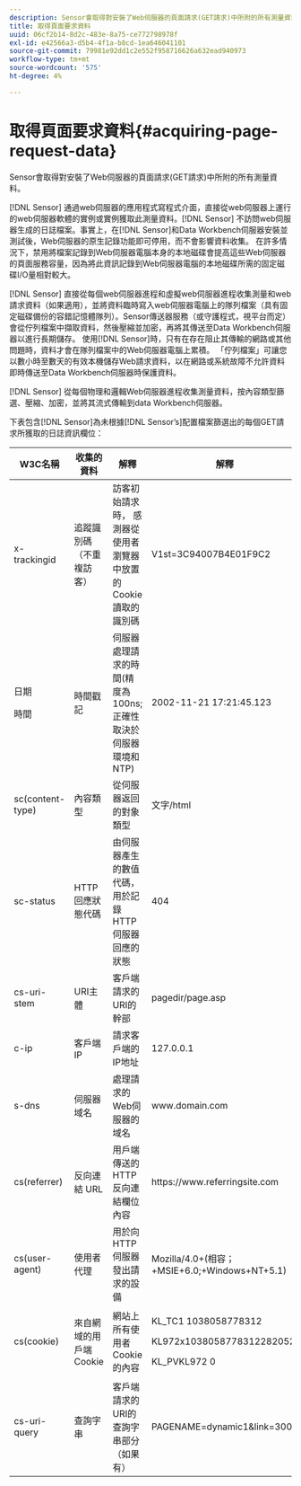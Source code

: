 ```yaml
---
description: Sensor會取得對安裝了Web伺服器的頁面請求(GET請求)中所附的所有測量資料。
title: 取得頁面要求資料
uuid: 06cf2b14-8d2c-483e-8a75-ce772798978f
exl-id: e42566a3-d5b4-4f1a-b8cd-1ea646041101
source-git-commit: 79981e92dd1c2e552f958716626a632ead940973
workflow-type: tm+mt
source-wordcount: '575'
ht-degree: 4%

---
```


# 取得頁面要求資料{#acquiring-page-request-data}

Sensor會取得對安裝了Web伺服器的頁面請求(GET請求)中所附的所有測量資料。

[!DNL Sensor] 通過web伺服器的應用程式寫程式介面，直接從web伺服器上運行的web伺服器軟體的實例或實例獲取此測量資料。[!DNL Sensor] 不訪問web伺服器生成的日誌檔案。事實上，在[!DNL Sensor]和Data Workbench伺服器安裝並測試後，Web伺服器的原生記錄功能即可停用，而不會影響資料收集。 在許多情況下，禁用將檔案記錄到Web伺服器電腦本身的本地磁碟會提高這些Web伺服器的頁面服務容量，因為將此資訊記錄到Web伺服器電腦的本地磁碟所需的固定磁碟I/O量相對較大。

[!DNL Sensor] 直接從每個web伺服器進程和虛擬web伺服器進程收集測量和web請求資料（如果適用），並將資料臨時寫入web伺服器電腦上的隊列檔案（具有固定磁碟備份的容錯記憶體隊列）。Sensor傳送器服務（或守護程式，視平台而定）會從佇列檔案中擷取資料，然後壓縮並加密，再將其傳送至Data Workbench伺服器以進行長期儲存。 使用[!DNL Sensor]時，只有在存在阻止其傳輸的網路或其他問題時，資料才會在隊列檔案中的Web伺服器電腦上累積。 「佇列檔案」可讓您以數小時至數天的有效本機儲存Web請求資料，以在網路或系統故障不允許資料即時傳送至Data Workbench伺服器時保護資料。

[!DNL Sensor] 從每個物理和邏輯Web伺服器進程收集測量資料，按內容類型篩選、壓縮、加密，並將其流式傳輸到data Workbench伺服器。

下表包含[!DNL Sensor]為未根據[!DNL Sensor’s]配置檔案篩選出的每個GET請求所獲取的日誌資訊欄位：

<table id="table_5F65474150EC41648B35D0B031FB9B15">
 <thead>
  <tr>
   <th colname="col1" class="entry"> W3C名稱 </th>
   <th colname="col2" class="entry"> 收集的資料 </th>
   <th colname="col3" class="entry"> 解釋 </th>
   <th colname="col4" class="entry"> 解釋 </th>
  </tr>
 </thead>
 <tbody>
  <tr>
   <td colname="col1"> x-trackingid </td>
   <td colname="col2"> 追蹤識別碼（不重複訪客） </td>
   <td colname="col3"> 訪客初始請求時， <span class="wintitle">感測器</span>從使用者瀏覽器中放置的Cookie讀取的識別碼 </td>
   <td colname="col4"> V1st=3C94007B4E01F9C2 </td>
  </tr>
  <tr>
   <td colname="col1"> <p>日期 </p> <p>時間 </p> </td>
   <td colname="col2"> 時間戳記 </td>
   <td colname="col3"> 伺服器處理請求的時間(精度為100ns;正確性取決於伺服器環境和NTP) </td>
   <td colname="col4"> 2002-11-21 17:21:45.123 </td>
  </tr>
  <tr>
   <td colname="col1"> sc(content-type) </td>
   <td colname="col2"> 內容類型 </td>
   <td colname="col3"> 從伺服器返回的對象類型 </td>
   <td colname="col4"> 文字/html </td>
  </tr>
  <tr>
   <td colname="col1"> sc-status </td>
   <td colname="col2"> HTTP回應狀態代碼 </td>
   <td colname="col3"> 由伺服器產生的數值代碼，用於記錄HTTP伺服器回應的狀態 </td>
   <td colname="col4"> 404 </td>
  </tr>
  <tr>
   <td colname="col1"> cs-uri-stem </td>
   <td colname="col2"> URI主體 </td>
   <td colname="col3"> 客戶端請求的URI的幹部 </td>
   <td colname="col4"> <span class="filepath"> pagedir/page.asp  </span> </td>
  </tr>
  <tr>
   <td colname="col1"> c-ip </td>
   <td colname="col2"> 客戶端IP </td>
   <td colname="col3"> 請求客戶端的IP地址 </td>
   <td colname="col4"> 127.0.0.1 </td>
  </tr>
  <tr>
   <td colname="col1"> s-dns </td>
   <td colname="col2"> 伺服器域名 </td>
   <td colname="col3"> 處理請求的Web伺服器的域名 </td>
   <td colname="col4"> <span class="filepath"> www.domain.com  </span> </td>
  </tr>
  <tr>
   <td colname="col1"> cs(referrer) </td>
   <td colname="col2"> 反向連結 URL </td>
   <td colname="col3"> 用戶端傳送的HTTP反向連結欄位內容 </td>
   <td colname="col4"> <span class="filepath"> https://www.referringsite.com  </span> </td>
  </tr>
  <tr>
   <td colname="col1"> cs(user-agent) </td>
   <td colname="col2"> 使用者代理 </td>
   <td colname="col3"> 用於向HTTP伺服器發出請求的設備 </td>
   <td colname="col4"> Mozilla/4.0+(相容；+MSIE+6.0;+Windows+NT+5.1) </td>
  </tr>
  <tr>
   <td colname="col1"> cs(cookie) </td>
   <td colname="col2"> 來自網域的用戶端Cookie </td>
   <td colname="col3"> 網站上所有使用者Cookie的內容 </td>
   <td colname="col4"> <p>KL_TC1 1038058778312 </p> <p>KL972x1038058778312282052 </p> <p>KL_PVKL972 0 </p> </td>
  </tr>
  <tr>
   <td colname="col1"> cs-uri-query </td>
   <td colname="col2"> 查詢字串 </td>
   <td colname="col3"> 客戶端請求的URI的查詢字串部分（如果有） </td>
   <td colname="col4"> PAGENAME=dynamic1&amp;link=3001 </td>
  </tr>
 </tbody>
</table>
